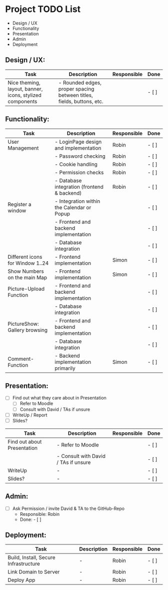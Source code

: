 # Project TODO List

- Design / UX
- Functionality
- Presentation
- Admin
- Deployment

## Design / UX:

| Task                                                      | Description                                             | Responsible   | Done  |
|-----------------------------------------------------------|---------------------------------------------------------|---------------|-------|
| Nice theming, layout, banner, icons, stylized components   | - Rounded edges, proper spacing between titles, fields, buttons, etc. |         | - [ ] |

## Functionality:

| Task                           | Description                                             | Responsible   | Done  |
|--------------------------------|---------------------------------------------------------|---------------|-------|
| User Management                | - LoginPage design and implementation                  | Robin        | - [ ] |
|                                | - Password checking                                    | Robin        | - [ ] |
|                                | - Cookie handling                                      | Robin        | - [ ] |
|                                | - Permission checks                                    | Robin        | - [ ] |
|                                | - Database integration (frontend & backend)            | Robin        | - [ ] |
| Register a window               | - Integration within the Calendar or Popup            |         | - [ ] |
|                                | - Frontend and backend implementation                   |         | - [ ] |
|                                | - Database integration                                 |         | - [ ] |
| Different icons for Window 1..24 | - Frontend implementation                            |   Simon      | - [ ] |
| Show Numbers on the main Map    | - Frontend implementation                               | Simon        | - [ ] |
| Picture-Upload Function         | - Frontend and backend implementation                   |         | - [ ] |
|                                | - Database integration                                 |         | - [ ] |
| PictureShow: Gallery browsing   | - Frontend and backend implementation                   |         | - [ ] |
|                                | - Database integration                                 |         | - [ ] |
| Comment-Function                | - Backend implementation primarily                     | Simon | - [ ] |

## Presentation:
- [ ] Find out what they care about in Presentation
  - [ ] Refer to Moodle
  - [ ] Consult with David / TAs if unsure
- [ ] WriteUp / Report
- [ ] Slides?

| Task                           | Description                                             | Responsible   | Done  |
|--------------------------------|---------------------------------------------------------|---------------|-------|
| Find out about Presentation     | - Refer to Moodle                                      |         | - [ ] |
|                                | - Consult with David / TAs if unsure                    |         | - [ ] |
| WriteUp                        | -                                                     |         | - [ ] |
| Slides?                         | -                                                     |         | - [ ] |

## Admin:
- [ ] Ask Permission / invite David & TA to the GitHub-Repo
  - Responsible: Robin
  - Done: - [ ]

## Deployment:

| Task                           | Description                                             | Responsible   | Done  |
|--------------------------------|---------------------------------------------------------|---------------|-------|
| Build, Install, Secure Infrastructure | -                                              | Robin        | - [ ] |
| Link Domain to Server           | -                                                     | Robin        | - [ ] |
| Deploy App                      | -                                                     | Robin        | - [ ] |

